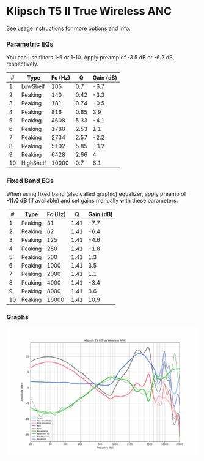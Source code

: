 # Klipsch T5 II True Wireless ANC
See [usage instructions](https://github.com/jaakkopasanen/AutoEq#usage) for more options and info.

### Parametric EQs
You can use filters 1-5 or 1-10. Apply preamp of -3.5 dB or -6.2 dB, respectively.

|   # | Type      |   Fc (Hz) |    Q |   Gain (dB) |
|-----|-----------|-----------|------|-------------|
|   1 | LowShelf  |       105 | 0.7  |        -6.7 |
|   2 | Peaking   |       140 | 0.42 |        -3.3 |
|   3 | Peaking   |       181 | 0.74 |        -0.5 |
|   4 | Peaking   |       816 | 0.65 |         3.9 |
|   5 | Peaking   |      4608 | 5.33 |        -4.1 |
|   6 | Peaking   |      1780 | 2.53 |         1.1 |
|   7 | Peaking   |      2734 | 2.57 |        -2.2 |
|   8 | Peaking   |      5102 | 5.85 |        -3.2 |
|   9 | Peaking   |      6428 | 2.66 |         4   |
|  10 | HighShelf |     10000 | 0.7  |         6.1 |

### Fixed Band EQs
When using fixed band (also called graphic) equalizer, apply preamp of **-11.0 dB** (if available) and set gains manually with these parameters.

|   # | Type    |   Fc (Hz) |    Q |   Gain (dB) |
|-----|---------|-----------|------|-------------|
|   1 | Peaking |        31 | 1.41 |        -7.7 |
|   2 | Peaking |        62 | 1.41 |        -6.4 |
|   3 | Peaking |       125 | 1.41 |        -4.6 |
|   4 | Peaking |       250 | 1.41 |        -1.8 |
|   5 | Peaking |       500 | 1.41 |         1.3 |
|   6 | Peaking |      1000 | 1.41 |         3.5 |
|   7 | Peaking |      2000 | 1.41 |         1.1 |
|   8 | Peaking |      4000 | 1.41 |        -3.4 |
|   9 | Peaking |      8000 | 1.41 |         3.6 |
|  10 | Peaking |     16000 | 1.41 |        10.9 |

### Graphs
![](./Klipsch%20T5%20II%20True%20Wireless%20ANC.png)
